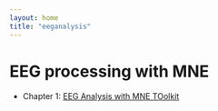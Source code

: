 ```yaml
---
layout: home
title: "eeganalysis"
---
```


# EEG processing with MNE

- Chapter 1: [EEG Analysis with MNE TOolkit](EEGAnalysis/eegmne.html)

